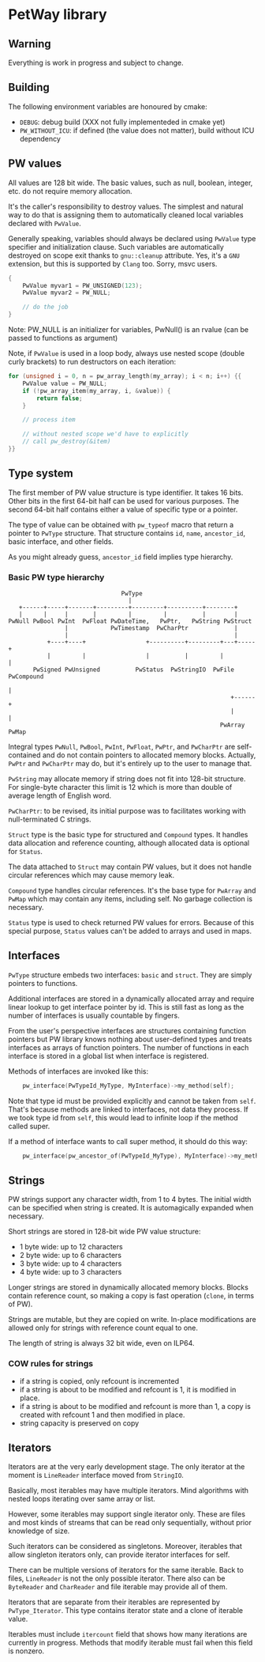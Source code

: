 # PetWay library

## Warning

Everything is work in progress and subject to change.

## Building

The following environment variables are honoured by cmake:

* `DEBUG`: debug build (XXX not fully implementeded in cmake yet)
* `PW_WITHOUT_ICU`: if defined (the value does not matter), build without ICU dependency

## PW values

All values are 128 bit wide. The basic values, such as null, boolean, integer, etc.
do not require memory allocation.

It's the caller's responsibility to destroy values.
The simplest and natural way to do that is assigning them to automatically cleaned
local variables declared with `PwValue`.

Generally speaking, variables should always be declared using `PwValue`
type specifier and initialization clause.
Such variables are automatically destroyed on scope exit thanks to `gnu::cleanup` attribute.
Yes, it's a `GNU` extension, but this is supported by `Clang` too.
Sorry, msvc users.
```c
{
    PwValue myvar1 = PW_UNSIGNED(123);
    PwValue myvar2 = PW_NULL;

    // do the job
}
```

Note: PW_NULL is an initializer for variables, PwNull() is an rvalue (can be passed to functions as argument)

Note, if `PwValue` is used in a loop body, always use nested scope (double curly brackets)
to run destructors on each iteration:
```c
for (unsigned i = 0, n = pw_array_length(my_array); i < n; i++) {{
    PwValue value = PW_NULL;
    if (!pw_array_item(my_array, i, &value)) {
        return false;
    }

    // process item

    // without nested scope we'd have to explicitly
    // call pw_destroy(&item)
}}
```

## Type system

The first member of PW value structure is type identifier.
It takes 16 bits. Other bits in the first 64-bit half can be used for various purposes.
The second 64-bit half contains either a value of specific type or a pointer.

The type of value can be obtained with `pw_typeof` macro that return a pointer to `PwType` structure.
That structure contains `id`, `name`, `ancestor_id`, basic interface, and other fields.

As you might already guess, `ancestor_id` field implies type hierarchy.

### Basic PW type hierarchy

```
                                PwType
                                  |
   +------+-----+-------+---------+---------+----------+--------+
   |      |     |       |         |         |          |        |
PwNull PwBool PwInt  PwFloat PwDateTime,   PwPtr,   PwString PwStruct
                |            PwTimestamp  PwCharPtr             |
                |                                               |
           +----+----+                 +----------+---------+---+-----+
           |         |                 |          |         |         |
       PwSigned PwUnsigned          PwStatus  PwStringIO  PwFile  PwCompound
                                                                      |
                                                               +------+
                                                               |      |
                                                            PwArray  PwMap
```

Integral types `PwNull`, `PwBool`, `PwInt`, `PwFloat`, `PwPtr`, and `PwCharPtr`
are self-contained and do not contain pointers to allocated memory blocks.
Actually, `PwPtr` and `PwCharPtr` may do, but it's entirely up to the user
to manage that.

`PwString` may allocate memory if string does not fit into 128-bit structure.
For single-byte character this limit is 12 which is more than double of average
length of English word.

`PwCharPtr`: to be revised, its initial purpose was to facilitates working with null-terminated C strings.

`Struct` type is the basic type for structured and `Compound` types.
It handles data allocation and reference counting, although allocated data
is optional for `Status`.

The data attached to `Struct` may contain PW values, but it does not handle
circular references which may cause memory leak.

`Compound` type handles circular references. It's the base type for `PwArray`
and `PwMap` which may contain any items, including self.
No garbage collection is necessary.

`Status` type is used to check returned PW values for errors.
Because of this special purpose, `Status` values can't be added to arrays
and used in maps.

## Interfaces

`PwType` structure embeds two interfaces: `basic` and `struct`.
They are simply pointers to functions.

Additional interfaces are stored in a dynamically allocated array
and require linear lookup to get interface pointer by id.
This is still fast as long as the number of interfaces is usually
countable by fingers.

From the user's perspective interfaces are structures containing function pointers
but PW library knows nothing about user-defined types and treats
interfaces as arrays of function pointers.
The number of functions in each interface is stored in a global list
when interface is registered.

Methods of interfaces are invoked like this:
```c
    pw_interface(PwTypeId_MyType, MyInterface)->my_method(self);
```

Note that type id must be provided explicitly and cannot be taken from `self`.
That's because methods are linked to interfaces, not data they process.
If we took type id from `self`, this would lead to infinite loop if the method
called super.

If a method of interface wants to call super method, it should do this way:
```c
    pw_interface(pw_ancestor_of(PwTypeId_MyType), MyInterface)->my_method(self);
```

## Strings

PW strings support any character width, from 1 to 4 bytes.
The initial width can be specified when string is created.
It is automagically expanded when necessary.

Short strings are stored in 128-bit wide PW value structure:
* 1 byte wide: up to 12 characters
* 2 byte wide: up to 6 characters
* 3 byte wide: up to 4 characters
* 4 byte wide: up to 3 characters

Longer strings are stored in dynamically allocated memory blocks.
Blocks contain reference count, so making a copy is fast operation (`clone`, in terms of PW).

Strings are mutable, but they are copied on write.
In-place modifications are allowed only for strings with reference count equal to one.

The length of string is always 32 bit wide, even on ILP64.

### COW rules for strings

* if a string is copied, only refcount is incremented
* if a string is about to be modified and refcount is 1, it is modified in place.
* if a string is about to be modified and refcount is more than 1, a copy is created
  with refcount 1 and then modified in place.
* string capacity is preserved on copy

## Iterators

Iterators are at the very early development stage.
The only iterator at the moment is `LineReader` interface
moved from `StringIO`.

Basically, most iterables may have multiple iterators.
Mind algorithms with nested loops iterating over same array or list.

However, some iterables may support single iterator only.
These are files and most kinds of streams that can be read
only sequentially, without prior knowledge of size.

Such iterators can be considered as singletons.
Moreover, iterables that allow singleton iterators only,
can provide iterator interfaces for self.

There can be multiple versions of iterators for the same iterable.
Back to files, `LineReader` is not the only possible iterator.
There also can be `ByteReader` and `CharReader` and file iterable
may provide all of them.

Iterators that are separate from their iterables are represented
by `PwType_Iterator`.
This type contains iterator state and a clone of iterable value.

Iterables must include `itercount` field that shows how many iterations
are currently in progress.
Methods that modify iterable must fail when this field is nonzero.
